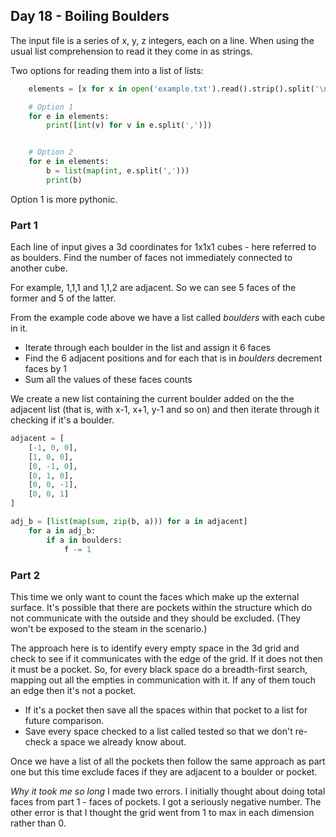 ## Day 18 - Boiling Boulders

The input file is a series of x, y, z integers, each on a line. When using the usual list comprehension to read it they come in as strings.

Two options for reading them into a list of lists:

```python
    elements = [x for x in open('example.txt').read().strip().split('\n')]

    # Option 1
    for e in elements:
        print([int(v) for v in e.split(',')])


    # Option 2
    for e in elements:
        b = list(map(int, e.split(',')))
        print(b)

```

Option 1 is more pythonic.


### Part 1
Each line of input gives a 3d coordinates for 1x1x1 cubes - here referred to as boulders. Find the number of faces not immediately connected to another cube.

For example, 1,1,1 and 1,1,2 are adjacent. So we can see 5 faces of the former and 5 of the latter.

From the example code above we have a list called *boulders* with each cube in it.
 - Iterate through each boulder in the list and assign it 6 faces
 - Find the 6 adjacent positions and for each that is in *boulders* decrement faces by 1
 - Sum all the values of these faces counts

We create a new list containing the current boulder added on the the adjacent list (that is, with x-1, x+1, y-1 and so on) and then iterate through it checking if it's a boulder.


```python
adjacent = [
    [-1, 0, 0],
    [1, 0, 0],
    [0, -1, 0],
    [0, 1, 0],
    [0, 0, -1],
    [0, 0, 1]
]

adj_b = [list(map(sum, zip(b, a))) for a in adjacent]
    for a in adj_b:
        if a in boulders:
            f -= 1

```


### Part 2
This time we only want to count the faces which make up the external surface. It's possible that there are pockets within the structure which do not communicate with the outside and they should be excluded. (They won't be exposed to the steam in the scenario.)

The approach here is to identify every empty space in the 3d grid and check to see if it communicates with the edge of the grid. If it does not then it must be a pocket. So, for every black space do a breadth-first search, mapping out all the empties in communication with it. If any of them touch an edge then it's not a pocket.
 - If it's a pocket then save all the spaces within that pocket to a list for future comparison.
 - Save every space checked to a list called tested so that we don't re-check a space we already know about.

Once we have a list of all the pockets then follow the same approach as part one but this time exclude faces if they are adjacent to a boulder or pocket.

*Why it took me so long*
I made two errors. I initially thought about doing total faces from part 1 - faces of pockets. I got a seriously negative number. The other error is that I thought the grid went from 1 to max in each dimension rather than 0.
